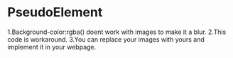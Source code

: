 # PseudoElement
1.Background-color:rgba() doent work with images to make it a blur.
2.This code is workaround.
3.You can replace your images with yours and implement it in your webpage.
